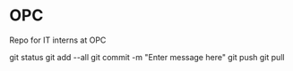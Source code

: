 # OPC
Repo for IT interns at OPC


git status
git add --all
git commit -m "Enter message here"
git push
git pull

